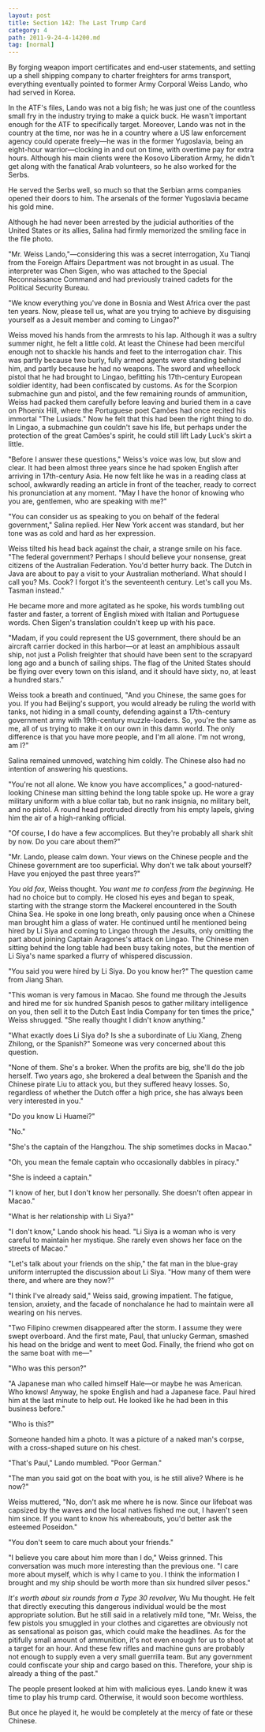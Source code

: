 ```yaml
---
layout: post
title: Section 142: The Last Trump Card
category: 4
path: 2011-9-24-4-14200.md
tag: [normal]
---
```


By forging weapon import certificates and end-user statements, and setting up a shell shipping company to charter freighters for arms transport, everything eventually pointed to former Army Corporal Weiss Lando, who had served in Korea.

In the ATF's files, Lando was not a big fish; he was just one of the countless small fry in the industry trying to make a quick buck. He wasn't important enough for the ATF to specifically target. Moreover, Lando was not in the country at the time, nor was he in a country where a US law enforcement agency could operate freely—he was in the former Yugoslavia, being an eight-hour warrior—clocking in and out on time, with overtime pay for extra hours. Although his main clients were the Kosovo Liberation Army, he didn't get along with the fanatical Arab volunteers, so he also worked for the Serbs.

He served the Serbs well, so much so that the Serbian arms companies opened their doors to him. The arsenals of the former Yugoslavia became his gold mine.

Although he had never been arrested by the judicial authorities of the United States or its allies, Salina had firmly memorized the smiling face in the file photo.

"Mr. Weiss Lando,"—considering this was a secret interrogation, Xu Tianqi from the Foreign Affairs Department was not brought in as usual. The interpreter was Chen Sigen, who was attached to the Special Reconnaissance Command and had previously trained cadets for the Political Security Bureau.

"We know everything you've done in Bosnia and West Africa over the past ten years. Now, please tell us, what are you trying to achieve by disguising yourself as a Jesuit member and coming to Lingao?"

Weiss moved his hands from the armrests to his lap. Although it was a sultry summer night, he felt a little cold. At least the Chinese had been merciful enough not to shackle his hands and feet to the interrogation chair. This was partly because two burly, fully armed agents were standing behind him, and partly because he had no weapons. The sword and wheellock pistol that he had brought to Lingao, befitting his 17th-century European soldier identity, had been confiscated by customs. As for the Scorpion submachine gun and pistol, and the few remaining rounds of ammunition, Weiss had packed them carefully before leaving and buried them in a cave on Phoenix Hill, where the Portuguese poet Camões had once recited his immortal "The Lusiads." Now he felt that this had been the right thing to do. In Lingao, a submachine gun couldn't save his life, but perhaps under the protection of the great Camões's spirit, he could still lift Lady Luck's skirt a little.

"Before I answer these questions," Weiss's voice was low, but slow and clear. It had been almost three years since he had spoken English after arriving in 17th-century Asia. He now felt like he was in a reading class at school, awkwardly reading an article in front of the teacher, ready to correct his pronunciation at any moment. "May I have the honor of knowing who you are, gentlemen, who are speaking with me?"

"You can consider us as speaking to you on behalf of the federal government," Salina replied. Her New York accent was standard, but her tone was as cold and hard as her expression.

Weiss tilted his head back against the chair, a strange smile on his face. "The federal government? Perhaps I should believe your nonsense, great citizens of the Australian Federation. You'd better hurry back. The Dutch in Java are about to pay a visit to your Australian motherland. What should I call you? Ms. Cook? I forgot it's the seventeenth century. Let's call you Ms. Tasman instead."

He became more and more agitated as he spoke, his words tumbling out faster and faster, a torrent of English mixed with Italian and Portuguese words. Chen Sigen's translation couldn't keep up with his pace.

"Madam, if you could represent the US government, there should be an aircraft carrier docked in this harbor—or at least an amphibious assault ship, not just a Polish freighter that should have been sent to the scrapyard long ago and a bunch of sailing ships. The flag of the United States should be flying over every town on this island, and it should have sixty, no, at least a hundred stars."

Weiss took a breath and continued, "And you Chinese, the same goes for you. If you had Beijing's support, you would already be ruling the world with tanks, not hiding in a small county, defending against a 17th-century government army with 19th-century muzzle-loaders. So, you're the same as me, all of us trying to make it on our own in this damn world. The only difference is that you have more people, and I'm all alone. I'm not wrong, am I?"

Salina remained unmoved, watching him coldly. The Chinese also had no intention of answering his questions.

"You're not all alone. We know you have accomplices," a good-natured-looking Chinese man sitting behind the long table spoke up. He wore a gray military uniform with a blue collar tab, but no rank insignia, no military belt, and no pistol. A round head protruded directly from his empty lapels, giving him the air of a high-ranking official.

"Of course, I do have a few accomplices. But they're probably all shark shit by now. Do you care about them?"

"Mr. Lando, please calm down. Your views on the Chinese people and the Chinese government are too superficial. Why don't we talk about yourself? Have you enjoyed the past three years?"

*You old fox,* Weiss thought. *You want me to confess from the beginning.* He had no choice but to comply. He closed his eyes and began to speak, starting with the strange storm the Mackerel encountered in the South China Sea. He spoke in one long breath, only pausing once when a Chinese man brought him a glass of water. He continued until he mentioned being hired by Li Siya and coming to Lingao through the Jesuits, only omitting the part about joining Captain Aragones's attack on Lingao. The Chinese men sitting behind the long table had been busy taking notes, but the mention of Li Siya's name sparked a flurry of whispered discussion.

"You said you were hired by Li Siya. Do you know her?" The question came from Jiang Shan.

"This woman is very famous in Macao. She found me through the Jesuits and hired me for six hundred Spanish pesos to gather military intelligence on you, then sell it to the Dutch East India Company for ten times the price," Weiss shrugged. "She really thought I didn't know anything."

"What exactly does Li Siya do? Is she a subordinate of Liu Xiang, Zheng Zhilong, or the Spanish?" Someone was very concerned about this question.

"None of them. She's a broker. When the profits are big, she'll do the job herself. Two years ago, she brokered a deal between the Spanish and the Chinese pirate Liu to attack you, but they suffered heavy losses. So, regardless of whether the Dutch offer a high price, she has always been very interested in you."

"Do you know Li Huamei?"

"No."

"She's the captain of the Hangzhou. The ship sometimes docks in Macao."

"Oh, you mean the female captain who occasionally dabbles in piracy."

"She is indeed a captain."

"I know of her, but I don't know her personally. She doesn't often appear in Macao."

"What is her relationship with Li Siya?"

"I don't know," Lando shook his head. "Li Siya is a woman who is very careful to maintain her mystique. She rarely even shows her face on the streets of Macao."

"Let's talk about your friends on the ship," the fat man in the blue-gray uniform interrupted the discussion about Li Siya. "How many of them were there, and where are they now?"

"I think I've already said," Weiss said, growing impatient. The fatigue, tension, anxiety, and the facade of nonchalance he had to maintain were all wearing on his nerves.

"Two Filipino crewmen disappeared after the storm. I assume they were swept overboard. And the first mate, Paul, that unlucky German, smashed his head on the bridge and went to meet God. Finally, the friend who got on the same boat with me—"

"Who was this person?"

"A Japanese man who called himself Hale—or maybe he was American. Who knows! Anyway, he spoke English and had a Japanese face. Paul hired him at the last minute to help out. He looked like he had been in this business before."

"Who is this?"

Someone handed him a photo. It was a picture of a naked man's corpse, with a cross-shaped suture on his chest.

"That's Paul," Lando mumbled. "Poor German."

"The man you said got on the boat with you, is he still alive? Where is he now?"

Weiss muttered, "No, don't ask me where he is now. Since our lifeboat was capsized by the waves and the local natives fished me out, I haven't seen him since. If you want to know his whereabouts, you'd better ask the esteemed Poseidon."

"You don't seem to care much about your friends."

"I believe you care about him more than I do," Weiss grinned. This conversation was much more interesting than the previous one. "I care more about myself, which is why I came to you. I think the information I brought and my ship should be worth more than six hundred silver pesos."

*It's worth about six rounds from a Type 30 revolver,* Wu Mu thought. He felt that directly executing this dangerous individual would be the most appropriate solution. But he still said in a relatively mild tone, "Mr. Weiss, the few pistols you smuggled in your clothes and cigarettes are obviously not as sensational as poison gas, which could make the headlines. As for the pitifully small amount of ammunition, it's not even enough for us to shoot at a target for an hour. And these few rifles and machine guns are probably not enough to supply even a very small guerrilla team. But any government could confiscate your ship and cargo based on this. Therefore, your ship is already a thing of the past."

The people present looked at him with malicious eyes. Lando knew it was time to play his trump card. Otherwise, it would soon become worthless.

But once he played it, he would be completely at the mercy of fate or these Chinese.
